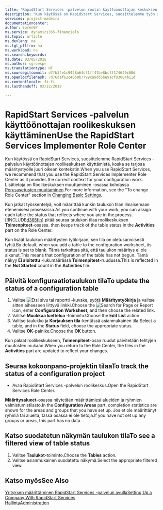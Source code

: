 ```yaml
---
title: "RapidStart Services -palvelun roolin käyttöönottajan keskuksen käyttäminen | Microsoft Docs"
description: "Kun käytössä on RapidStart Services, suosittelemme työn seuraamista ja RapidStart Services -palvelun käyttöönottajan roolikeskuksen käyttämistä, koska se tarjoaa määritystyölle juuri oikean kontekstin."
services: project-madeira
documentationcenter: 
author: SorenGP
ms.service: dynamics365-financials
ms.topic: article
ms.devlang: na
ms.tgt_pltfrm: na
ms.workload: na
ms.search.keywords: 
ms.date: 03/05/2018
ms.author: sgroespe
ms.translationtype: HT
ms.sourcegitcommit: d7fb34e1c9428a64c71ff47be8bcff174649c00d
ms.openlocfilehash: 7d76daf62c46b0b7799ca9dd6be9acf83084b11d
ms.contentlocale: fi-fi
ms.lasthandoff: 03/22/2018

---
```

# <a name="use-the-rapidstart-services-implementer-role-center"></a><span data-ttu-id="981c4-103">RapidStart Services -palvelun käyttöönottajan roolikeskuksen käyttäminen</span><span class="sxs-lookup"><span data-stu-id="981c4-103">Use the RapidStart Services Implementer Role Center</span></span>
<span data-ttu-id="981c4-104">Kun käytössä on RapidStart Services, suosittelemme RapidStart Services -palvelun käyttöönottajan roolikeskuksen käyttämistä, koska se tarjoaa määritystyölle juuri oikean kontekstin.</span><span class="sxs-lookup"><span data-stu-id="981c4-104">When you use RapidStart Services, we recommend that you use the RapidStart Services Implementer Role Center as it provides the correct context for your configuration work.</span></span> <span data-ttu-id="981c4-105">Lisätietoja on Roolikeskuksen muuttaminen -osassa kohdassa [Perusasetusten muuttaminen](ui-change-basic-settings.md).</span><span class="sxs-lookup"><span data-stu-id="981c4-105">For more information, see the "To change Role Center" section in [Changing Basic Settings](ui-change-basic-settings.md).</span></span>

<span data-ttu-id="981c4-106">Kun jatkat työskentelyä, voit määrittää kunkin taulukon tilan ilmaisemaan etenemisesi prosessissa.</span><span class="sxs-lookup"><span data-stu-id="981c4-106">As you continue with your work, you can assign each table the status that reflects where you are in the process.</span></span> [!INCLUDE[d365fin](includes/d365fin_md.md)]<span data-ttu-id="981c4-107"> pitää seuraa taulukon tilaa roolikeskuksen **Toimenpiteet**-osassa.</span><span class="sxs-lookup"><span data-stu-id="981c4-107"> then keeps track of the table status in the **Activities** part on the Role Center.</span></span>  

<span data-ttu-id="981c4-108">Kun lisäät taulukon määritysten työkirjaan, sen tila on oletusarvoisesti tyhjä.</span><span class="sxs-lookup"><span data-stu-id="981c4-108">By default, when you add a table to the configuration worksheet, its status is set to blank.</span></span> <span data-ttu-id="981c4-109">Tämä tarkoittaa sitä, että taulukon määritys ei ole alkanut.</span><span class="sxs-lookup"><span data-stu-id="981c4-109">This means that configuration of the table has not begun.</span></span> <span data-ttu-id="981c4-110">Tämä näkyy **Ei aloitettu** -lukumäärässä **Toimenpiteet**-ruudussa.</span><span class="sxs-lookup"><span data-stu-id="981c4-110">This is reflected in the **Not Started** count in the **Activities** tile.</span></span>  

## <a name="to-update-the-status-of-a-configuration-table"></a><span data-ttu-id="981c4-111">Päivitä konfiguraatiotaulukon tila</span><span class="sxs-lookup"><span data-stu-id="981c4-111">To update the status of a configuration table</span></span>  
1.  <span data-ttu-id="981c4-112">Valitse ![Etsi sivu tai raportti](media/ui-search/search_small.png "Etsi sivu tai raportti -kuvake") -kuvake, syötä **Määritystyökirja** ja valitse sitten aiheeseen liittyvä linkki.</span><span class="sxs-lookup"><span data-stu-id="981c4-112">Choose the ![Search for Page or Report](media/ui-search/search_small.png "Search for Page or Report icon") icon, enter **Configuration Worksheet**, and then choose the related link.</span></span>  
2.  <span data-ttu-id="981c4-113">Valitse **Muokkaa luetteloa** -toiminto.</span><span class="sxs-lookup"><span data-stu-id="981c4-113">Choose the **Edit List** action.</span></span>  
3.  <span data-ttu-id="981c4-114">Valitse taulukko ja **Korjauksen tila**-kentässä asianmukainen tila.</span><span class="sxs-lookup"><span data-stu-id="981c4-114">Select a table, and in the **Status** field, choose the appropriate status.</span></span>  
4.  <span data-ttu-id="981c4-115">Valitse **OK**-painike.</span><span class="sxs-lookup"><span data-stu-id="981c4-115">Choose the **OK** button.</span></span>  

<span data-ttu-id="981c4-116">Kun palaat roolikeskukseen, **Toimenpiteet**-osan ruudut päivitetään tehtyjen muutosten mukaan.</span><span class="sxs-lookup"><span data-stu-id="981c4-116">When you return to the Role Center, the tiles in the **Activities** part are updated to reflect your changes.</span></span>  

## <a name="to-track-the-status-of-a-configuration-project"></a><span data-ttu-id="981c4-117">Seuraa kokoonpano-projektin tilaa</span><span class="sxs-lookup"><span data-stu-id="981c4-117">To track the status of a configuration project</span></span>  
- <span data-ttu-id="981c4-118">Avaa RapidStart Services -palvelun roolikeskus.</span><span class="sxs-lookup"><span data-stu-id="981c4-118">Open the RapidStart Services Role Center.</span></span>  

<span data-ttu-id="981c4-119">**Määritysalueet**-osassa näytetään määrittämiesi alueiden ja ryhmien valmistumistilasto.</span><span class="sxs-lookup"><span data-stu-id="981c4-119">In the **Configuration Areas** part, completion statistics are shown for the areas and groups that you have set up.</span></span> <span data-ttu-id="981c4-120">Jos et ole määrittänyt ryhmiä tai alueita, tässä osassa ei ole tietoja.</span><span class="sxs-lookup"><span data-stu-id="981c4-120">If you have not set up any groups or areas, this part has no data.</span></span>  

## <a name="to-see-a-filtered-view-of-table-status"></a><span data-ttu-id="981c4-121">Katso suodatetun näkymän taulukon tila</span><span class="sxs-lookup"><span data-stu-id="981c4-121">To see a filtered view of table status</span></span>  
1. <span data-ttu-id="981c4-122">Valitse **Taulukot**-toiminto.</span><span class="sxs-lookup"><span data-stu-id="981c4-122">Choose the **Tables** action.</span></span>  
2. <span data-ttu-id="981c4-123">Valitse asianmukainen suodatettu näkymä.</span><span class="sxs-lookup"><span data-stu-id="981c4-123">Select the appropriate filtered view.</span></span>  

## <a name="see-also"></a><span data-ttu-id="981c4-124">Katso myös</span><span class="sxs-lookup"><span data-stu-id="981c4-124">See Also</span></span>  
[<span data-ttu-id="981c4-125">Yrityksen määrittäminen RapidStart Services -palvelun avulla</span><span class="sxs-lookup"><span data-stu-id="981c4-125">Setting Up a Company With RapidStart Services</span></span>](admin-set-up-a-company-with-rapidstart.md)  
[<span data-ttu-id="981c4-126">Hallinta</span><span class="sxs-lookup"><span data-stu-id="981c4-126">Administration</span></span>](admin-setup-and-administration.md)

